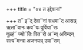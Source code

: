 +++
title = "०४ त इद्देवानां"

+++
त᳓ इ᳓द् देवा᳓नां सधमा᳓द आसन्न्  
ऋता᳓वानः कव᳓यः पूर्विया᳓सः  
गूळ्हं᳓ ज्यो᳓तिः पित᳓रो अ᳓न्व् अविन्दन्  
सत्य᳓मन्त्रा अजनयन्न् उषा᳓सम्